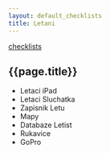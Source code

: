 ```yaml
---
layout: default_checklists
title: Letani
---
```


[checklists](.)

## {{page.title}}

- Letaci iPad
- Letaci Sluchatka
- Zapisnik Letu
- Mapy
- Databaze Letist
- Rukavice
- GoPro
